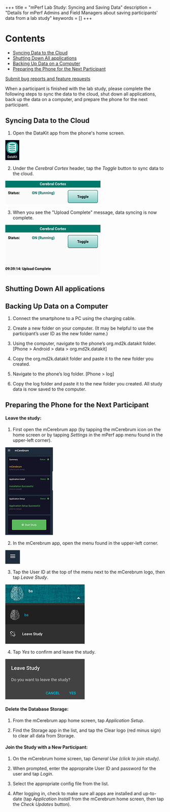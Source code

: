 +++
title = "mPerf Lab Study: Syncing and Saving Data"
description = "Details for mPerf Admins and Field Managers about saving participants' data from a lab study"
keywords = []
+++

# Contents

- [Syncing Data to the Cloud](#syncing)
- [Shutting Down All applications](#shutting)
- [Backing Up Data on a Computer](#backing)
- [Preparing the Phone for the Next Participant](#preparing)


[Submit bug reports and feature requests](http://software.md2k.org/under-the-hood/feedback/)

When a participant is finished with the lab study, please complete the following steps to sync the data to the cloud, shut down all applications, back up the data on a computer, and prepare the phone for the next participant.


## <a name="syncing"></a>Syncing Data to the Cloud

1) Open the DataKit app from the phone's home screen.

<img src="/img/howto/mPerf/DatakitAppIcon.png">

2) Under the *Cerebral Cortex* header, tap the *Toggle* button to sync data to the cloud.

<img src="/img/howto/mPerf/DatakitToggle.png">

3) When you see the "Upload Complete" message, data syncing is now complete.

<img src="/img/howto/mPerf/DatakitUploadComplete.png">


## <a name="shutting"></a>Shutting Down All applications


## <a name="backing"></a>Backing Up Data on a Computer

1) Connect the smartphone to a PC using the charging cable.

2) Create a new folder on your computer. (It may be helpful to use the participant’s user ID as the new folder name.)

3) Using the computer, navigate to the phone’s org.md2k.datakit folder. [Phone > Android > data > org.md2k.datakit]

4) Copy the org.md2k.datakit folder and paste it to the new folder you created.

5) Navigate to the phone’s log folder. [Phone > log]

6) Copy the log folder and paste it to the new folder you created. All study data is now saved to the computer.


## <a name="preparing"></a>Preparing the Phone for the Next Participant

#### Leave the study:

1) First open the mCerebrum app (by tapping the mCerebrum icon on the home screen or by tapping *Settings* in the mPerf app menu found in the upper-left corner).

<img src="/img/howto/mPerf/mCerebrumAppHome.png">

2) In the mCerebrum app, open the menu found in the upper-left corner.

<img src="/img/howto/mPerf/menuIcon.png">

3) Tap the User ID at the top of the menu next to the mCerebrum logo, then tap *Leave Study*.

<img src="/img/howto/mPerf/leaveStudyButton.png">

4) Tap *Yes* to confirm and leave the study.

<img src="/img/howto/mPerf/leaveStudyConfirm.png">


#### Delete the Database Storage:

1) From the mCerebrum app home screen, tap *Application Setup*.

2) Find the Storage app in the list, and tap the Clear logo (red minus sign) to clear all data from Storage.


#### Join the Study with a New Participant:

1) On the mCerebrum home screen, tap *General Use (click to join study)*.

2) When prompted, enter the appropraite User ID and password for the user and tap *Login*.

3) Select the appropriate config file from the list.

4) After logging in, check to make sure all apps are installed and up-to-date (tap *Application Install* from the mCerebrum home screen, then tap the *Check Updates* button).
